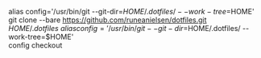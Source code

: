 alias config='/usr/bin/git --git-dir=$HOME/.dotfiles/ --work-tree=$HOME'\
git clone --bare https://github.com/runeanielsen/dotfiles.git $HOME/.dotfiles\
alias config='/usr/bin/git --git-dir=$HOME/.dotfiles/ --work-tree=$HOME'\
config checkout
